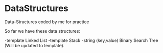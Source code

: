 # DataStructures
Data-Structures coded by me for practice

So far we have these data structures:

-template Linked List
-template Stack
-string (key,value) Binary Search Tree (Will be updated to template).
